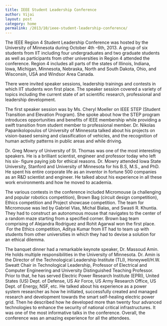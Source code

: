 ```yaml
---
title: IEEE Student Leadership Conference
author: Vijai
layout: post
category: home
permalink: /2013/10/ieee-student-leadership-conference/
---
```


The IEEE Region 4 Student Leadership Conference was hosted by the University of Minnesota during October 4th -6th, 2013. A group of six students from IIT including four undergraduates and two graduate students as well as participants from other universities in Region 4 attended the conference. Region 4 includes all parts of the states of Illinois, Indiana, Iowa, Michigan, Minnesota, Nebraska, North and South Dakota, Ohio, and Wisconsin, USA and Windsor Area Canada.

There were invited speaker sessions, leadership trainings and contests in which IIT students won first place. The speaker session covered a variety of topics including the current state of art scientific research, professional and leadership development.

The first speaker session was by Ms. Cheryl Moeller on IEEE STEP (Student Transition and Elevation Program). She spoke about how the STEP program introduces opportunities and benefits of IEEE membership while providing a swift transition from student member to professional member. Dr. Nikolas Papanikolopoulos of University of Minnesota talked about his projects on vision-based sensing and classification of vehicles, and the recognition of human activity patterns in public areas and while driving.

Dr. Greg Mowry of University of St. Thomas was one of the most interesting speakers. He is a brilliant scientist, engineer and professor today who left his six- figure paying job for ethical reasons. Dr. Mowry attended Iowa State University, Stanford and University of Minnesota for his B.S, M.S., and PhD. He spent his entire corporate life as an inventor in fortune 500 companies as an R&D scientist and engineer. He talked about his experience in all these work environments and how he moved to academia.

The various contests in the conference included Micromouse (a challenging and popular robotics competition), Brown Bag (circuit design competition), Ethics competition and Project showcase competition. The team for Micromouse was led by Gabriel Vlas, Michal Bialas, and Swasti R. Khuntia. They had to construct an autonomous mouse that navigates to the center of a random maze starting from a specified corner. Brown bag team comprising of Alejandra Rodriguez and Rohit Agarwal won the first place.  For the Ethics competition, Aditya Kumar from IIT had to team up with students from other universities in which they had to devise a solution for an ethical dilemma.

The banquet dinner had a remarkable keynote speaker, Dr. Massoud Amin. He holds multiple responsibilities in the University of Minnesota. Dr. Amin is the Director of the Technological Leadership Institute (TLI), Honeywell/H.W. Sweatt Chair in Technological Leadership, Professor of Electrical and Computer Engineering and University Distinguished Teaching Professor. Prior to that, he has served Electric Power Research Institute (EPRI), United States (US) Dept. of Defense, US Air Force, US Army Research Office, US Dept. of Energy, NSF, etc. He talked about his experience as a power system researcher as how he initiated, successfully created and managed research and development towards the smart self-healing electric power grid. Then he described how he developed more than twenty four advanced technologies to enhance the security of national critical infrastructures. It was one of the most informative talks in the conference. Overall, the conference was an amazing experience for all the attendees.
